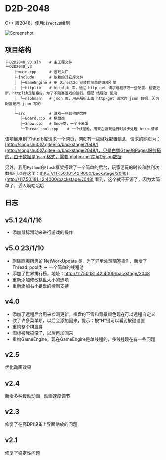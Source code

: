 # D2D-2048



C++ 版2048，使用`Direct2D`绘制



![Screenshot](./Screenshot.png)



## 项目结构



```
├─D2D2048_v3.sln	# 主工程文件
└─D2D2048_v3
    ├─main.cpp		# 游戏入口
    ├─include		# 依赖的其它库文件
    │  ├─GameEngine	# 用 Direct2d 封装的简单的游戏引擎
    │  ├─httplib	# httplib 库，通过 http-get 请求远程获取一些配置、检查更新，httplib是阻塞的，为了不阻塞游戏的运行，搭配 线程池 使用
    │  └─nlohmann	# json 库，用来解析上面 http-get 请求的 json 数据，因为配置是用 json 写的
    │
    └─src			# 游戏一些其他的文件
       ├─Board.cpp	# 棋盘类
       ├─Snow.cpp   # Snow类，一个小彩蛋
       └─Thread_pool.cpp	# 一个线程池，用来在游戏运行时异步处理 http 请求
```



该项目用到了httplib库请求一个网页，网页有一些游戏配置信息，请求的网页为：[http://songshu007.gitee.io/backstage/2048/](http://songshu007.gitee.io/backstage/2048/)，只是白嫖Gitee的Pages服务搭的，由于数据是`json`格式，需要`nlohmann`库解析json数据



另外，我用`Python`的`Flask`框架搭建了一个简单的后台，玩家游玩的时长和胜利次数都可以在这里：[http://117.50.181.42:4000/backstage/2048](http://117.50.181.42:4000/backstage/2048) 看到，这个就不开源了，因为太简单了，丢人啊哈哈哈

## 日志

## v5.1    24/1/16

- 添加鼠标滑动来进行游戏的操作

## v5.0    23/1/10

- 删除匪夷所思的 NetWorkUpdata 类，为了异步处理阻塞操作，新增了 Thread_pool类 -> 一个简单的线程池
- 添加了世界排行榜，地址：http://117.50.181.42:4000/backstage/2048
- 重新添加修改棋盘大小的选项
- 重新添加右小键盘的控制支持

## v4.0

- 添加了远程后台用来检测更新，棋盘的下雪和背景颜色现在可以远程自定义
- 砍了许多菜单项，以后会添加回来，提示：按“H”键可以看到按键设置
- 重构整个棋盘类
- 图标被我搞没了，以后再加回来
- 重构GameEngine，现在GameEngine是单线程的，多线程现在有一些问题

## v2.5

优化动画效果

## v2.4

新增多种缓动动画，动画速度调节

## v2.3

修复了在高DPI设备上界面缩放的问题

## v2.1

修复了稳定性问题